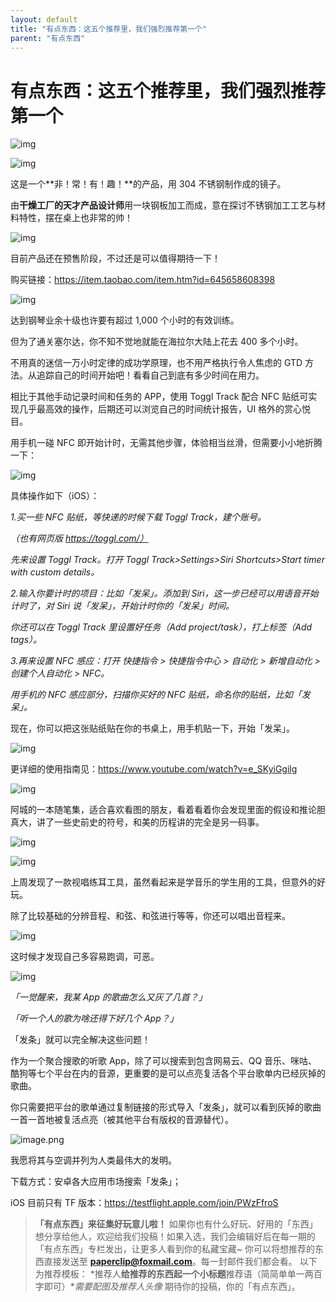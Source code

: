 ```yaml
---
layout: default
title: "有点东西：这五个推荐里，我们强烈推荐第一个"
parent: "有点东西"
---
```


# 有点东西：这五个推荐里，我们强烈推荐第一个

![img](https://i.loli.net/2021/10/05/X5IUZ8sk67l4dyN.jpg)

![img](https://i.loli.net/2021/10/06/ERLxObydX5MJmDf.png)

这是一个**非！常！有！趣！**的产品，用 304 不锈钢制作成的镜子。

由**干燥工厂的天才产品设计师**用一块钢板加工而成，意在探讨不锈钢加工工艺与材料特性，摆在桌上也非常的帅！

![img](https://i.loli.net/2021/10/06/qQ6vVIxrhw2iRJB.png)

目前产品还在预售阶段，不过还是可以值得期待一下！

购买链接：https://item.taobao.com/item.htm?id=645658608398

![img](https://i.loli.net/2021/10/06/3GqTNP6O1Rr4pUd.png)

达到钢琴业余十级也许要有超过 1,000 个小时的有效训练。

但为了通关塞尔达，你不知不觉地就能在海拉尔大陆上花去 400 多个小时。

不用真的迷信一万小时定律的成功学原理，也不用严格执行令人焦虑的 GTD 方法。从追踪自己的时间开始吧！看看自己到底有多少时间在用力。

相比于其他手动记录时间和任务的 APP，使用 Toggl Track 配合 NFC 贴纸可实现几乎最高效的操作，后期还可以浏览自己的时间统计报告，UI 格外的赏心悦目。

用手机一碰 NFC 即开始计时，无需其他步骤，体验相当丝滑，但需要小小地折腾一下：

![img](https://i.loli.net/2021/10/06/d1mkznf5Tcxu6JO.png)

具体操作如下（iOS）：

*1.买一些 NFC 贴纸，等快递的时候下载 Toggl Track，建个账号。*

*（也有网页版 https://toggl.com/）*

*先来设置 Toggl Track。打开 Toggl Track>Settings>Siri Shortcuts>Start timer with custom details。*

*2.输入你要计时的项目：比如「发呆」。添加到 Siri，这一步已经可以用语音开始计时了，对 Siri 说「发呆」，开始计时你的「发呆」时间。*

*你还可以在 Toggl Track 里设置好任务（Add project/task），打上标签（Add tags）。*

*3.再来设置 NFC 感应：打开 快捷指令 > 快捷指令中心 > 自动化 > 新增自动化 > 创建个人自动化 > NFC。*

*用手机的 NFC 感应部分，扫描你买好的 NFC 贴纸，命名你的贴纸，比如「发呆」。*

现在，你可以把这张贴纸贴在你的书桌上，用手机贴一下，开始「发呆」。

![img](https://i.loli.net/2021/10/06/zAysPoFmHBkevWV.jpg)

更详细的使用指南见：https://www.youtube.com/watch?v=e_SKyiGgilg

![img](https://i.loli.net/2021/10/06/Den8SRwaFWKPUTl.png)

阿城的一本随笔集，适合喜欢看图的朋友，看着看着你会发现里面的假设和推论胆真大，讲了一些史前史的符号，和美的历程讲的完全是另一码事。

![img](https://i.loli.net/2021/10/06/xTH3CFfJROS4AMK.png)

![img](https://i.loli.net/2021/10/06/G2Q9fA6Nl75qnwE.png)

上周发现了一款视唱练耳工具，虽然看起来是学音乐的学生用的工具，但意外的好玩。

除了比较基础的分辨音程、和弦、和弦进行等等，你还可以唱出音程来。

![img](https://i.loli.net/2021/10/06/Ba9OoyVKzwHCZI5.png)

这时候才发现自己多容易跑调，可恶。

![img](https://i.loli.net/2021/10/06/eMVwgROy217lkF9.png)

*「一觉醒来，我某 App 的歌曲怎么又灰了几首？」*

*「听一个人的歌为啥还得下好几个 App？」*

「发条」就可以完全解决这些问题！

作为一个聚合搜歌的听歌 App，除了可以搜索到包含网易云、QQ 音乐、咪咕、酷狗等七个平台在内的音源，更重要的是可以点亮复活各个平台歌单内已经灰掉的歌曲。

你只需要把平台的歌单通过复制链接的形式导入「发条」，就可以看到灰掉的歌曲一首一首地被复活点亮（被其他平台有版权的音源替代）。

![image.png](https://i.loli.net/2021/10/24/9KguRxEHw1cWOFy.png)

我愿将其与空调并列为人类最伟大的发明。

下载方式：安卓各大应用市场搜索「发条」；

iOS 目前只有 TF 版本：https://testflight.apple.com/join/PWzFfroS

>  **「有点东西」来征集好玩意儿啦！** 如果你也有什么好玩、好用的「东西」想分享给他人，欢迎给我们投稿！如果入选，我们会编辑好后在每一期的「有点东西」专栏发出，让更多人看到你的私藏宝藏~ 你可以将想推荐的东西直接发送至 **paperclip@foxmail.com**。每一封邮件我们都会看。 以下为推荐模板： *推荐人**给推荐的东西起一个小标题**推荐语（简简单单一两百字即可）**需要配图及推荐人头像* 期待你的投稿，你的「有点东西」。
